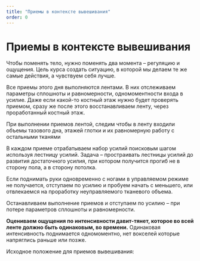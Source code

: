 ```yaml
---
title: "Приемы в контексте вывешивания"
order: 0
---
```


# Приемы в контексте вывешивания

Чтобы поменять тело, нужно поменять два момента – регуляцию и ощущения. Цель курса создать ситуацию, в которой мы делаем те же самые действия, а чувствуем себя лучше.

Все приемы этого дня выполняются лентами. В них отслеживаем параметры сплошноты и равномерности, одномоментности входа в усилие. Даже если какой-то костный этаж нужно будет проверять приемом, сразу же после этого восстанавливаем ленту, через проработанный костный этаж.

При выполнении приемов лентой, следим чтобы в ленту входили объемы тазового дна, этажей глотки и их равномерную работу с остальными тканями

В каждом приеме отрабатываем набор усилий поисковым шагом используя лестницу усилий. Задача – простраивать лестницы усилий до развития достаточного усилия, при котором получится прогиб не в сторону пола, а в сторону потолка.

Если поднимать руки одновременно с ногами в управляемом режиме не получается, отступаем по усилию и пробуем начать с меньшего, или отвлекаемся на проработку неуправляемого тканевого объема.

Останавливаем выполнение приемов и отступаем по усилию – при потере параметров сплошноты и равномерности.

**Оцениваем ощущения по интенсивности давит-тянет, которое во всей ленте должно быть одинаковым, во времени.** Одинаковая интенсивность поднимается одномоментно, нет вокселей которые напряглись раньше или позже.

Исходное положение для приемов вывешивания: